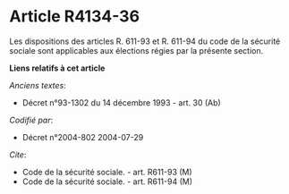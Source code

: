 # Article R4134-36

Les dispositions des articles R. 611-93 et R. 611-94 du code de la sécurité sociale sont applicables aux élections régies par
la présente section.

**Liens relatifs à cet article**

_Anciens textes_:

  - Décret n°93-1302 du 14 décembre 1993 - art. 30 (Ab)

_Codifié par_:

  - Décret n°2004-802 2004-07-29

_Cite_:

  - Code de la sécurité sociale. - art. R611-93 (M)
  - Code de la sécurité sociale. - art. R611-94 (M)
